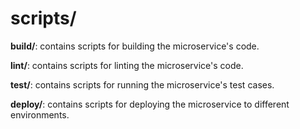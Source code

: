 # scripts/
**build/**: contains scripts for building the microservice's code.

**lint/**: contains scripts for linting the microservice's code.

**test/**: contains scripts for running the microservice's test cases.

**deploy/**: contains scripts for deploying the microservice to different environments.